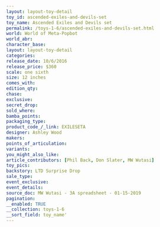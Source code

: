 ```yaml
---
layout: layout-toy-detail 
toy_id: ascended-exiles-and-devils-set
toy_name: Ascended Exiles and Devils set
permalink: /toys-1-6/ascended-exiles-and-devils-set.html
world: World of Meta-Popbot
world_abr: 
character_base: 
layout: layout-toy-detail
categories: 
release_date: 10/6/2016
release_price: $360 
scale: one sixth
size: 12 inches
comes_with: 
edition_qty: 
chase: 
exclusive: 
secret_drop: 
sold_where: 
bamba_points: 
packaging_type: 
product_code_/_link: EXILESETA
designer: Ashley Wood
makers: 
points_of_articulation: 
variants: 
you_might_also_like: 
article_contributors: [Phil Back, Don Slater, MW Wutasi]
toy_pics: 
backstory: LTD Surprise Drop
sale_type: 
event_exclusive: 
event_details: 
source_doc: MW Wutasi - 3A spreadsheet - 01-15-2019
pagination: 
__enabled: TRUE
__collection: toys-1-6
__sort_field: toy_name'
---
```

